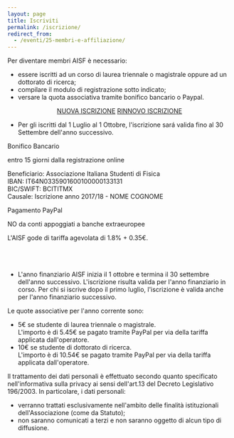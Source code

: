 ```yaml
---
layout: page
title: Iscriviti
permalink: /iscrizione/
redirect_from:
  - /eventi/25-membri-e-affiliazione/
---
```



Per diventare membri AISF è necessario:
<ul class="collection">
  <li class="collection-item">essere iscritti ad un corso di laurea triennale o magistrale oppure ad un dottorato di ricerca;</li>
  <li class="collection-item">compilare il modulo di registrazione sotto indicato;</li>
  <li class="collection-item">versare la quota associativa tramite bonifico bancario o Paypal.</li>
</ul>

<div class="row">
	<div style="text-align:center;">
		<a class="waves-effect waves-light btn-large" href="http://www.ai-sf.it/old_dbaisf/registration/">NUOVA ISCRIZIONE</a>
		<a class="waves-effect waves-light btn-large" href="http://www.ai-sf.it/old_dbaisf/registration/payment_form1.php">RINNOVO ISCRIZIONE</a>
        </div>
</div>

<ul class="collection">
  <li class="collection-item">
    Per gli iscritti dal 1 Luglio al 1 Ottobre, l'iscrizione sará valida fino al 30 Settembre dell'anno successivo.
  </li>
</ul>

<div class="row">
  <div class="col s12 m6">
    <div class="card blue-grey darken-1">
      <div class="card-content white-text">
        <span class="card-title">Bonifico Bancario</span>
	<p class="light">entro 15 giorni dalla registrazione online</p>
	<p>Beneficiario: Associazione Italiana Studenti di Fisica<br>
	  IBAN: IT64N0335901600100000133131<br>
	  BIC/SWIFT: BCITITMX<br>
	  Causale: Iscrizione anno 2017/18 - NOME COGNOME</p>
      </div>
    </div>
  </div>
  <div class="col s12 m6">
    <div class="card blue-grey darken-1">
      <div class="card-content white-text">
        <span class="card-title">Pagamento PayPal</span>
	<p class="light">NO da conti appoggiati a banche extraeuropee</p>
	<p>L'AISF gode di tariffa agevolata di 1.8% + 0.35€.<br><br><br><br></p>
      </div>
    </div>
  </div>
</div>

<ul class="collection">
  <li class="collection-item">
      L'anno finanziario AISF inizia il 1 ottobre e termina il 30 settembre dell'anno successivo. L'iscrizione risulta valida per l'anno finanziario in corso. Per chi si iscrive dopo il primo luglio, l'iscrizione è valida anche per l'anno finanziario successivo.
  </li>
</ul>

Le quote associative per l'anno corrente sono:
<ul class="collection">
  <li class="collection-item">5€ se studente di laurea triennale o magistrale.<br>
    L'importo è di 5.45€ se pagato tramite PayPal per via della tariffa applicata dall'operatore.</li>
  <li class="collection-item">10€ se studente di dottorato di ricerca.<br>
  L'importo è di 10.54€ se pagato tramite PayPal per via della tariffa applicata dall'operatore.</li>
</ul>

Il trattamento dei dati personali è effettuato secondo quanto specificato nell'informativa sulla privacy ai sensi dell'art.13 del Decreto Legislativo 196/2003. In particolare, i dati personali:
<ul class="collection">
  <li class="collection-item">verranno trattati esclusivamente nell'ambito delle finalità istituzionali dell'Associazione (come da Statuto);</li>
  <li class="collection-item">non saranno comunicati a terzi e non saranno oggetto di alcun tipo di diffusione.</li>
</ul>
